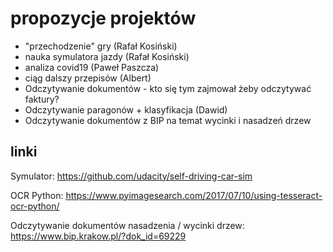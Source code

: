 # propozycje projektów

- "przechodzenie" gry (Rafał Kosiński)
- nauka symulatora jazdy (Rafał Kosiński)
- analiza covid19 (Paweł Paszcza)
- ciąg dalszy przepisów (Albert)
- Odczytywanie dokumentów - kto się tym zajmował żeby odczytywać faktury?
- Odczytywanie paragonów + klasyfikacja (Dawid)
- Odczytywanie dokumentów z BIP na temat wycinki i nasadzeń drzew

## linki

Symulator:
https://github.com/udacity/self-driving-car-sim

OCR Python:
https://www.pyimagesearch.com/2017/07/10/using-tesseract-ocr-python/

Odczytywanie dokumentów nasadzenia / wycinki drzew:
https://www.bip.krakow.pl/?dok_id=69229